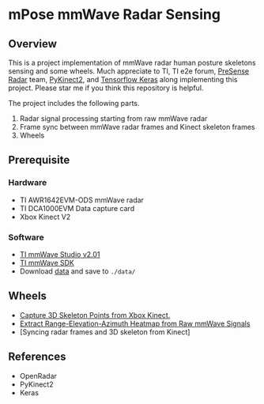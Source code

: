 # mPose mmWave Radar Sensing

## Overview

This is a project implementation of mmWave radar human posture skeletons sensing and some wheels. Much appreciate to TI, TI e2e forum, [PreSense Radar](https://github.com/PreSenseRadar/OpenRadar) team, [PyKinect2](https://github.com/Kinect/PyKinect2), and [Tensorflow Keras](https://github.com/keras-team/keras) along implementing this project. Please star me if you think this repository is helpful.

The project includes the following parts.

1. Radar signal processing starting from raw mmWave radar
2. Frame sync between mmWave radar frames and Kinect skeleton frames
3. Wheels

## Prerequisite

### Hardware

- TI AWR1642EVM-ODS mmWave radar
- TI DCA1000EVM Data capture card
- Xbox Kinect V2


### Software

- [TI mmWave Studio v2.01](https://software-dl.ti.com/ra-processors/esd/MMWAVE-STUDIO/latest/index_FDS.html)
- [TI mmWave SDK](https://www.ti.com/tool/MMWAVE-SDK)
- Download [data](https://drive.google.com/file/d/16AnJaEJpsRUfh3Qct37vUvPs4iKCM5G9/view?usp=sharing) and save to `./data/`

## Wheels

- [Capture 3D Skeleton Points from Xbox Kinect.](https://github.com/Lynnes001/mPose_mmWave_sensing/blob/master/docs/capture_kinect.md)
- [Extract Range-Elevation-Azimuth Heatmap from Raw mmWave Signals](https://github.com/Lynnes001/mPose_mmWave_sensing/blob/master/docs/extractRangeAzimuthElevation.md)
- [Syncing radar frames and 3D skeleton from Kinect]



## References

- OpenRadar
- PyKinect2
- Keras